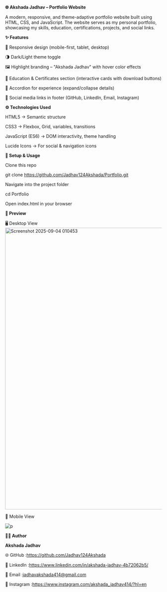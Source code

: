 **🌐 Akshada Jadhav – Portfolio Website**

A modern, responsive, and theme-adaptive portfolio website built using HTML, CSS, and JavaScript.
The website serves as my personal portfolio, showcasing my skills, education, certifications, projects, and social links.

**✨ Features**

🎨 Responsive design (mobile-first, tablet, desktop)

🌗 Dark/Light theme toggle

🖼️ Highlight branding – "Akshada Jadhav" with hover color effects

📑 Education & Certificates section (interactive cards with download buttons)

📜 Accordion for experience (expand/collapse details)

🔗 Social media links in footer (GitHub, LinkedIn, Email, Instagram)

**⚙️ Technologies Used**

HTML5 → Semantic structure

CSS3 → Flexbox, Grid, variables, transitions

JavaScript (ES6) → DOM interactivity, theme handling

Lucide Icons → For social & navigation icons

**🚀 Setup & Usage**

Clone this repo

git clone https://github.com/Jadhav124Akshada/Portfolio.git


Navigate into the project folder

cd Portfolio


Open index.html in your browser

**📸 Preview**

🖥️ Desktop View
<img width="1899" height="906" alt="Screenshot 2025-09-04 010453" src="https://github.com/user-attachments/assets/01793d00-c329-4319-b33b-95ede6866bd2" />

📱 Mobile View

![p](https://github.com/user-attachments/assets/3f837df6-6ea2-4417-941a-c87777596615)



**👩‍💻 Author**

**Akshada Jadhav**

🌐 GitHub :https://github.com/Jadhav124Akshada

💼 LinkedIn :https://www.linkedin.com/in/akshada-jadhav-4b72062b5/

📧 Email :jadhavakshada414@gmail.com

📸 Instagram :https://www.instagram.com/akshada_jadhav414/?hl=en
